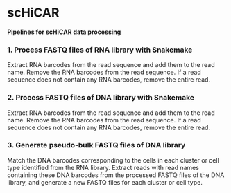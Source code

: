 # scHiCAR
****Pipelines for scHiCAR data processing****
### 1. Process FASTQ files of RNA library with Snakemake
Extract RNA barcodes from the read sequence and add them to the read name. Remove the RNA barcodes from the read sequence. If a read sequence does not contain any RNA barcodes, remove the entire read.
### 2. Process FASTQ files of DNA library with Snakemake
Extract RNA barcodes from the read sequence and add them to the read name. Remove the RNA barcodes from the read sequence. If a read sequence does not contain any RNA barcodes, remove the entire read.
### 3. Generate pseudo-bulk FASTQ files of DNA library
Match the DNA barcodes corresponding to the cells in each cluster or cell type identified from the RNA library. Extract reads with read names containing these DNA barcodes from the processed FASTQ files of the DNA library, and generate a new FASTQ files for each cluster or cell type.
